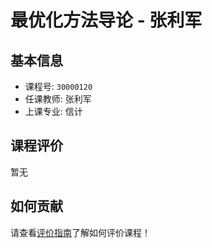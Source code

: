 # 最优化方法导论 - 张利军

## 基本信息

- 课程号: `30000120`
- 任课教师: 张利军
- 上课专业: 信计

## 课程评价

暂无

## 如何贡献

请查看[评价指南](../how-to-comment.md)了解如何评价课程！
